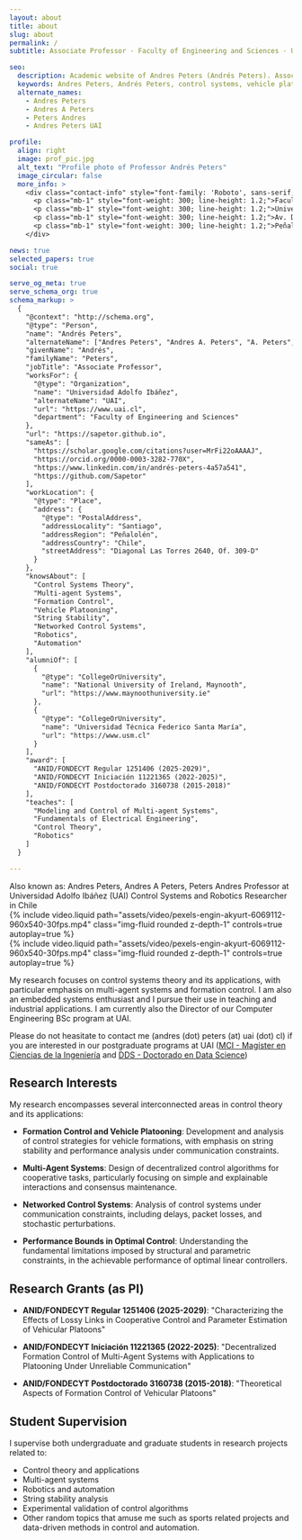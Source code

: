 ```yaml
---
layout: about
title: about
slug: about
permalink: /
subtitle: Associate Professor · Faculty of Engineering and Sciences · Universidad Adolfo Ibáñez

seo:
  description: Academic website of Andres Peters (Andrés Peters). Associate Professor at the Faculty of Engineering and Sciences, Universidad Adolfo Ibáñez (UAI), Santiago, Chile.
  keywords: Andres Peters, Andrés Peters, control systems, vehicle platoons, string stability, formation control, UAI Chile
  alternate_names: 
    - Andres Peters
    - Andres A Peters
    - Peters Andres
    - Andres Peters UAI

profile:
  align: right
  image: prof_pic.jpg
  alt_text: "Profile photo of Professor Andrés Peters"
  image_circular: false
  more_info: >
    <div class="contact-info" style="font-family: 'Roboto', sans-serif; color: #666;">
      <p class="mb-1" style="font-weight: 300; line-height: 1.2;">Faculty of Engineering and Sciences</p>
      <p class="mb-1" style="font-weight: 300; line-height: 1.2;">Universidad Adolfo Ibáñez</p>
      <p class="mb-1" style="font-weight: 300; line-height: 1.2;">Av. Diag. Las Torres 2640, Of. 309-D</p>
      <p class="mb-1" style="font-weight: 300; line-height: 1.2;">Peñalolén, Santiago, Chile</p>
    </div>

news: true
selected_papers: true
social: true

serve_og_meta: true 
serve_schema_org: true
schema_markup: >
  {
    "@context": "http://schema.org",
    "@type": "Person",
    "name": "Andrés Peters",
    "alternateName": ["Andres Peters", "Andres A. Peters", "A. Peters", "Peters, Andres"],
    "givenName": "Andrés",
    "familyName": "Peters",
    "jobTitle": "Associate Professor",
    "worksFor": {
      "@type": "Organization",
      "name": "Universidad Adolfo Ibáñez",
      "alternateName": "UAI",
      "url": "https://www.uai.cl",
      "department": "Faculty of Engineering and Sciences"
    },
    "url": "https://sapetor.github.io",
    "sameAs": [
      "https://scholar.google.com/citations?user=MrFi22oAAAAJ",
      "https://orcid.org/0000-0003-3282-770X",
      "https://www.linkedin.com/in/andrés-peters-4a57a541",
      "https://github.com/Sapetor"
    ],
    "workLocation": {
      "@type": "Place",
      "address": {
        "@type": "PostalAddress",
        "addressLocality": "Santiago",
        "addressRegion": "Peñalolén",
        "addressCountry": "Chile",
        "streetAddress": "Diagonal Las Torres 2640, Of. 309-D"
      }
    },
    "knowsAbout": [
      "Control Systems Theory",
      "Multi-agent Systems",
      "Formation Control",
      "Vehicle Platooning",
      "String Stability",
      "Networked Control Systems",
      "Robotics",
      "Automation"
    ],
    "alumniOf": [
      {
        "@type": "CollegeOrUniversity",
        "name": "National University of Ireland, Maynooth",
        "url": "https://www.maynoothuniversity.ie"
      },
      {
        "@type": "CollegeOrUniversity",
        "name": "Universidad Técnica Federico Santa María",
        "url": "https://www.usm.cl"
      }
    ],
    "award": [
      "ANID/FONDECYT Regular 1251406 (2025-2029)",
      "ANID/FONDECYT Iniciación 11221365 (2022-2025)",
      "ANID/FONDECYT Postdoctorado 3160738 (2015-2018)"
    ],
    "teaches": [
      "Modeling and Control of Multi-agent Systems",
      "Fundamentals of Electrical Engineering",
      "Control Theory",
      "Robotics"
    ]
  }

---
```


<div class="d-none" aria-hidden="true">
  Also known as: Andres Peters, Andres A Peters, Peters Andres
  Professor at Universidad Adolfo Ibáñez (UAI)
  Control Systems and Robotics Researcher in Chile
</div>

<div class="row mt-3">
    <div class="col-sm mt-3 mt-md-0">
        {% include video.liquid path="assets/video/pexels-engin-akyurt-6069112-960x540-30fps.mp4" class="img-fluid rounded z-depth-1" controls=true autoplay=true %}
    </div>
    <div class="col-sm mt-3 mt-md-0">
        {% include video.liquid path="assets/video/pexels-engin-akyurt-6069112-960x540-30fps.mp4" class="img-fluid rounded z-depth-1" controls=true autoplay=true %}
    </div>
</div>

My research focuses on control systems theory and its applications, with particular emphasis on multi-agent systems and formation control. I am also an embedded systems enthusiast and I pursue their use in teaching and industrial applications. I am currently also the Director of our Computer Engineering BSc program at UAI.

Please do not heasitate to contact me (andres (dot) peters (at) uai (dot) cl) if you are interested in our postgraduate programs at UAI ([MCI - Magíster en Ciencias de la Ingeniería](https://www.uai.cl/postgrados/master-of-science/magister-en-ciencias-de-la-ingenieria) and [DDS - Doctorado en Data Science](https://www.uai.cl/postgrados/doctorados/doctorado-en-data-science))

## Research Interests

My research encompasses several interconnected areas in control theory and its applications:

- **Formation Control and Vehicle Platooning**: Development and analysis of control strategies for vehicle formations, with emphasis on string stability and performance analysis under communication constraints.
- **Multi-Agent Systems**: Design of decentralized control algorithms for cooperative tasks, particularly focusing on simple and explainable interactions and consensus maintenance.
- **Networked Control Systems**: Analysis of control systems under communication constraints, including delays, packet losses, and stochastic perturbations.

- **Performance Bounds in Optimal Control**: Understanding the fundamental limitations imposed by structural and parametric constraints, in the achievable performance of optimal linear controllers.

## Research Grants (as PI)

- **ANID/FONDECYT Regular 1251406 (2025-2029)**: "Characterizing the Effects of Lossy Links in Cooperative Control and Parameter Estimation of Vehicular Platoons"

- **ANID/FONDECYT Iniciación 11221365 (2022-2025)**: "Decentralized Formation Control of Multi-Agent Systems with Applications to Platooning Under Unreliable Communication"

- **ANID/FONDECYT Postdoctorado 3160738 (2015-2018)**: "Theoretical Aspects of Formation Control of Vehicular Platoons"

## Student Supervision

I supervise both undergraduate and graduate students in research projects related to:

- Control theory and applications
- Multi-agent systems
- Robotics and automation
- String stability analysis
- Experimental validation of control algorithms
- Other random topics that amuse me such as sports related projects and data-driven methods in control and automation.
